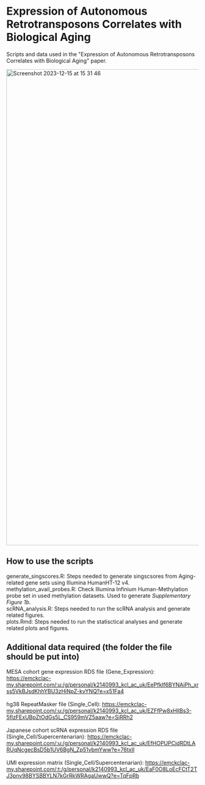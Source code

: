 # Expression of Autonomous Retrotransposons Correlates with Biological Aging
Scripts and data used in the "Expression of Autonomous Retrotransposons Correlates with Biological Aging" paper. 

<img width="1246" alt="Screenshot 2023-12-15 at 15 31 46" src="https://github.com/Karimi-Lab/TE_aging_manuscript/assets/25477052/03ae60ec-0969-4aff-b3be-876b67948210">

## How to use the scripts
generate_singscores.R: Steps needed to generate singscsores from Aging-related gene sets using Illumina HumanHT-12 v4. <br>
methylation_avail_probes.R: Check Illumina Infinium Human-Methylation probe set in used methylation datasets. Used to generate _Supplementary Figure 1b_. <br>
scRNA_analysis.R: Steps needed to run the scRNA analysis and generate related figures. <br>
plots.Rmd: Steps needed to run the statisctical analyses and generate related plots and figures.

## Additional data required (the folder the file should be put into)
MESA cohort gene expression RDS file (Gene_Expression): https://emckclac-my.sharepoint.com/:u:/g/personal/k2140993_kcl_ac_uk/EePfklf6BYNAiPh_xrss5VkBJsdKhhYBU3zHiNpZ-kvYNQ?e=x51Fa4 <br><br>
hg38 RepeatMasker file (Single_Cell): https://emckclac-my.sharepoint.com/:u:/g/personal/k2140993_kcl_ac_uk/EZFfPw8xHllBs3-5flzFExUBpZtOdGs5L_CS959mVZ5aaw?e=SiRRh2 <br><br>
Japanese cohort scRNA expression RDS file (Single_Cell/Supercentenarian): https://emckclac-my.sharepoint.com/:u:/g/personal/k2140993_kcl_ac_uk/EfHOPUPCjdRDtLARUqNcgecBsD5b1UV6BgN_Zp51vbmYww?e=76txII <br><br>
UMI expression matrix (Single_Cell/Supercentenarian): https://emckclac-my.sharepoint.com/:t:/g/personal/k2140993_kcl_ac_uk/EaF0O8LoEcFCtT2TJ3pnv98BYSBBYLN7kGrRkWRAgaUwwQ?e=TqFpRb 
